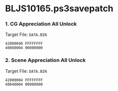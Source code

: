 # BLJS10165.ps3savepatch

### 1. CG Appreciation All Unlock

Target File: `DATA.BIN`

```
42000040 FFFFFFFF
40080004 00000000
```

### 2. Scene Appreciation All Unlock

Target File: `DATA.BIN`

```
42000004 FFFFFFFF
40040004 00000000
```

